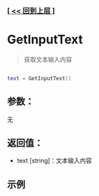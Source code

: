 ### [[ << 回到上层 ]](README.md)

# GetInputText

> 获取文本输入内容

```lua

text = GetInputText()

```

## 参数：

无

## 返回值：

+ text [string]：文本输入内容

## 示例

```lua

```